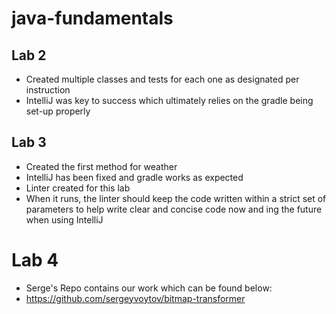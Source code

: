 # java-fundamentals

## Lab 2

- Created multiple classes and tests for each one as designated per instruction
- IntelliJ was key to success which ultimately relies on the gradle being set-up properly

## Lab 3

- Created the first method for weather
- IntelliJ has been fixed and gradle works as expected
- Linter created for this lab
- When it runs, the linter should keep the code written within a strict set of parameters to help write clear and concise code now and ing   the future when using IntelliJ

# Lab 4
- Serge's Repo contains our work which can be found below:
- https://github.com/sergeyvoytov/bitmap-transformer

